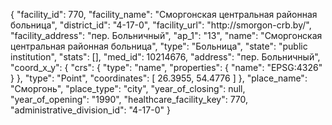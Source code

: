 {
    "facility_id": 770,
    "facility_name": "Сморгонская центральная районная больница",
    "district_id": "4-17-0",
    "facility_url": "http:\/\/smorgon-crb.by\/",
    "facility_address": "пер. Больничный",
    "ap_1": "13",
    "name": "Сморгонская центральная районная больница",
    "type": "Больница",
    "state": "public institution",
    "stats": [],
    "med_id": 10214676,
    "address": "пер. Больничный",
    "coord_x_y": {
        "crs": {
            "type": "name",
            "properties": {
                "name": "EPSG:4326"
            }
        },
        "type": "Point",
        "coordinates": [
            26.3955,
            54.4776
        ]
    },
    "place_name": "Сморгонь",
    "place_type": "city",
    "year_of_closing": null,
    "year_of_opening": "1990",
    "healthcare_facility_key": 770,
    "administrative_division_id": "4-17-0"
}